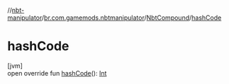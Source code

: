 //[nbt-manipulator](../../../index.md)/[br.com.gamemods.nbtmanipulator](../index.md)/[NbtCompound](index.md)/[hashCode](hash-code.md)

# hashCode

[jvm]\
open override fun [hashCode](hash-code.md)(): [Int](https://kotlinlang.org/api/latest/jvm/stdlib/kotlin/-int/index.html)
